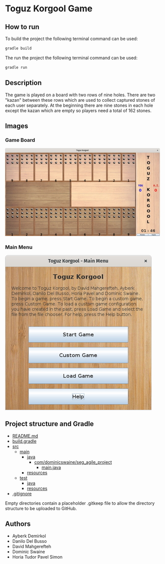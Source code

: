 # Toguz Korgool Game

## How to run

To build the project
the following terminal command can be used:

```bash
gradle build
```

The run the project
the following terminal command can be used:

```bash
gradle run
```

## Description

The game is played on a board with two rows of nine holes.
There are two "kazan" between these rows
which are used to
collect captured stones of each user
separately.
At the beginning there are nine stones in each hole
except the kazan which are empty so players need a total of 162 stones.

## Images

### Game Board

![game board](docs/1.png)

### Main Menu

![main menu](docs/2.png)

## Project structure and Gradle

- [README.md](./README.md)
- [build.gradle](./build.gradle)
- [src](./src)
  - [main](./src/main)
    - [java](./src/main/java)
      - [com/dominicswaine/seg_agile_project](./src/main/java/com/dominicswaine/seg_agile_project)
        - [main.java](./src/main/java/com/dominicswaine/seg_agile_project/main.java)
    - [resources](./src/main/resources)
  - [test](./src/test)
    - [java](./src/test/java)
    - [resources](./src/test/resources)
- [.gitignore](./.gitignore)

Empty directories contain a placeholder .gitkeep file to allow the directory structure to be uploaded to GitHub.

## Authors

- Ayberk Demirkol
- Danilo Del Busso
- David Mahgerefteh
- Dominic Swaine
- Horia Tudor Pavel Simon
